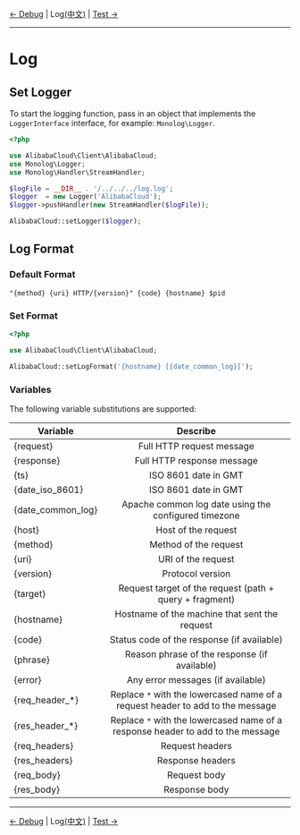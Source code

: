 [← Debug](8-Debug-EN.md) | Log[(中文)](9-Log-CN.md) | [Test →](10-Test-EN.md)
***

# Log

## Set Logger

To start the logging function, pass in an object that implements the `LoggerInterface` interface, for example: `Monolog\Logger`.

```php
<?php

use AlibabaCloud\Client\AlibabaCloud;
use Monolog\Logger;
use Monolog\Handler\StreamHandler;

$logFile = __DIR__ . '/../../../log.log';
$logger  = new Logger('AlibabaCloud');
$logger->pushHandler(new StreamHandler($logFile));

AlibabaCloud::setLogger($logger);
```

## Log Format

### Default Format
```text
"{method} {uri} HTTP/{version}" {code} {hostname} $pid
```

### Set Format
```php
<?php

use AlibabaCloud\Client\AlibabaCloud;

AlibabaCloud::setLogFormat('{hostname} [{date_common_log}]');
```

### Variables

The following variable substitutions are supported:

| Variable |   Describe    |
|----------|:-------------:|
| {request}     | Full HTTP request message |
| {response}     | Full HTTP response message |
| {ts}     | ISO 8601 date in GMT |
| {date_iso_8601}     | ISO 8601 date in GMT |
| {date_common_log}     | Apache common log date using the configured timezone |
| {host}     | Host of the request |
| {method}     | Method of the request |
| {uri}     | URI of the request |
| {version}     | Protocol version |
| {target}     | Request target of the request (path + query + fragment) |
| {hostname}     | Hostname of the machine that sent the request |
| {code}     | Status code of the response (if available) |
| {phrase}     | Reason phrase of the response  (if available) |
| {error}     | Any error messages (if available) |
| {req_header_*}     | Replace `*` with the lowercased name of a request header to add to the message |
| {res_header_*}     | Replace `*` with the lowercased name of a response header to add to the message |
| {req_headers}     | Request headers |
| {res_headers}     | Response headers |
| {req_body}     | Request body |
| {res_body}     | Response body |

***
[← Debug](8-Debug-EN.md) | Log[(中文)](9-Log-CN.md) | [Test →](10-Test-EN.md)
